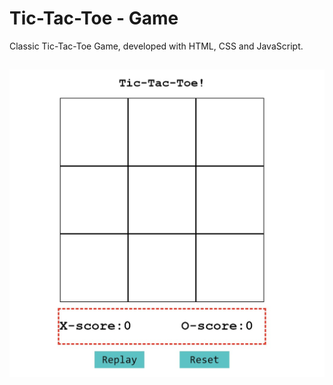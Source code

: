 # Tic-Tac-Toe - Game
Classic Tic-Tac-Toe Game, developed with HTML, CSS and JavaScript. 

##
![screenshot](https://github.com/Goglikooo/tic-tac-toe/blob/main/tic-tac-toe.jpg)
